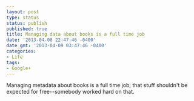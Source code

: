 ```yaml
---
layout: post
type: status
status: publish
published: true
title: Managing data about books is a full time job
date: '2013-04-08 22:47:46 -0400'
date_gmt: '2013-04-09 03:47:46 -0400'
categories:
- Life
tags:
- Google+
---
```

Managing metadata about books is a full time job; that stuff shouldn't be expected for free--somebody worked hard on that.﻿
